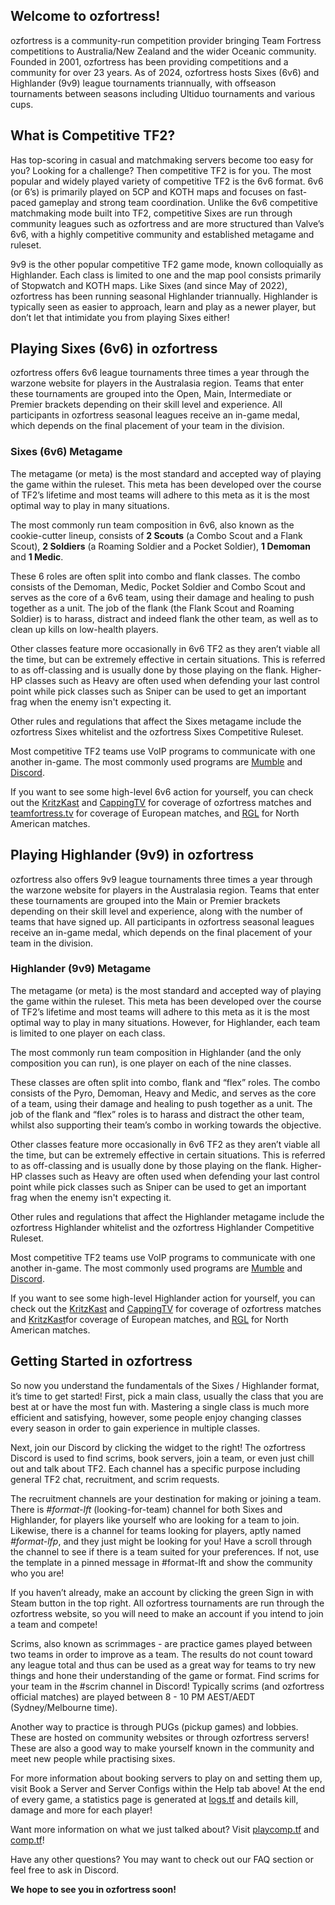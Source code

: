 ## Welcome to ozfortress!
ozfortress is a community-run competition provider bringing Team Fortress competitions to Australia/New Zealand and the wider Oceanic community. Founded in 2001, ozfortress has been providing competitions and a community for over 23 years. As of 2024, ozfortress hosts Sixes (6v6) and Highlander (9v9) league tournaments triannually, with offseason tournaments between seasons including Ultiduo tournaments and various cups.

## What is Competitive TF2?
Has top-scoring in casual and matchmaking servers become too easy for you? Looking for a challenge? Then competitive TF2 is for you. The most popular and widely played variety of competitive TF2 is the 6v6 format. 6v6 (or 6’s) is primarily played on 5CP and KOTH maps and focuses on fast-paced gameplay and strong team coordination. Unlike the 6v6 competitive matchmaking mode built into TF2, competitive Sixes are run through community leagues such as ozfortress and are more structured than Valve’s 6v6, with a highly competitive community and established metagame and ruleset.

9v9 is the other popular competitive TF2 game mode, known colloquially as Highlander. Each class is limited to one and the map pool consists primarily of Stopwatch and KOTH maps. Like Sixes (and since May of 2022), ozfortress has been running seasonal Highlander triannually. Highlander is typically seen as easier to approach, learn and play as a newer player, but don’t let that intimidate you from playing Sixes either!

## Playing Sixes (6v6) in ozfortress
ozfortress offers 6v6 league tournaments three times a year through the warzone website for players in the Australasia region. Teams that enter these tournaments are grouped into the Open, Main, Intermediate or Premier brackets depending on their skill level and experience. All participants in ozfortress seasonal leagues receive an in-game medal, which depends on the final placement of your team in the division.

### Sixes (6v6) Metagame
The metagame (or meta) is the most standard and accepted way of playing the game within the ruleset. This meta has been developed over the course of TF2’s lifetime and most teams will adhere to this meta as it is the most optimal way to play in many situations.

The most commonly run team composition in 6v6, also known as the cookie-cutter lineup, consists of **2 Scouts** (a Combo Scout and a Flank Scout), **2 Soldiers** (a Roaming Soldier and a Pocket Soldier), **1 Demoman** and **1 Medic**.

These 6 roles are often split into combo and flank classes. The combo consists of the Demoman, Medic, Pocket Soldier and Combo Scout and serves as the core of a 6v6 team, using their damage and healing to push together as a unit. The job of the flank (the Flank Scout and Roaming Soldier) is to harass, distract and indeed flank the other team, as well as to clean up kills on low-health players.

Other classes feature more occasionally in 6v6 TF2 as they aren’t viable all the time, but can be extremely effective in certain situations. This is referred to as off-classing and is usually done by those playing on the flank. Higher-HP classes such as Heavy are often used when defending your last control point while pick classes such as Sniper can be used to get an important frag when the enemy isn't expecting it.

Other rules and regulations that affect the Sixes metagame include the ozfortress Sixes whitelist and the ozfortress Sixes Competitive Ruleset.

Most competitive TF2 teams use VoIP programs to communicate with one another in-game. The most commonly used programs are [Mumble](https://wiki.mumble.info/) and [Discord](https://discordapp.com/).

If you want to see some high-level 6v6 action for yourself, you can check out the [KritzKast](https://twitch.tv/KritzKast) and [CappingTV](https://www.youtube.com/channel/UCgot1MKjG8nVkP8sjhkN4Rg) for coverage of ozfortress matches and [teamfortress.tv](https://www.youtube.com/user/TeamFortressTV) for coverage of European matches, and [RGL](https://www.twitch.tv/rglgg) for North American matches.

## Playing Highlander (9v9) in ozfortress
ozfortress also offers 9v9 league tournaments three times a year through the warzone website for players in the Australasia region. Teams that enter these tournaments are grouped into the Main or Premier brackets depending on their skill level and experience, along with the number of teams that have signed up. All participants in ozfortress seasonal leagues receive an in-game medal, which depends on the final placement of your team in the division.

### Highlander (9v9) Metagame
The metagame (or meta) is the most standard and accepted way of playing the game within the ruleset. This meta has been developed over the course of TF2’s lifetime and most teams will adhere to this meta as it is the most optimal way to play in many situations. However, for Highlander, each team is limited to one player on each class.

The most commonly run team composition in Highlander (and the only composition you can run), is one player on each of the nine classes.

These classes are often split into combo, flank and “flex” roles. The combo consists of the Pyro, Demoman, Heavy and Medic, and serves as the core of a team, using their damage and healing to push together as a unit. The job of the flank and “flex” roles is to harass and distract the other team, whilst also supporting their team’s combo in working towards the objective.

Other classes feature more occasionally in 6v6 TF2 as they aren’t viable all the time, but can be extremely effective in certain situations. This is referred to as off-classing and is usually done by those playing on the flank. Higher-HP classes such as Heavy are often used when defending your last control point while pick classes such as Sniper can be used to get an important frag when the enemy isn't expecting it.

Other rules and regulations that affect the Highlander metagame include the ozfortress Highlander whitelist and the ozfortress Highlander Competitive Ruleset.

Most competitive TF2 teams use VoIP programs to communicate with one another in-game. The most commonly used programs are [Mumble](https://wiki.mumble.info/) and [Discord](https://discordapp.com/).

If you want to see some high-level Highlander action for yourself, you can check out the [KritzKast](https://twitch.tv/KritzKast) and [CappingTV](https://www.youtube.com/channel/UCgot1MKjG8nVkP8sjhkN4Rg) for coverage of ozfortress matches and [KritzKast](https:/twitch.tv/KritzKast)for coverage of European matches, and [RGL](https://www.twitch.tv/rglgg) for North American matches.

## Getting Started in ozfortress
So now you understand the fundamentals of the Sixes / Highlander format, it’s time to get started! First, pick a main class, usually the class that you are best at or have the most fun with. Mastering a single class is much more efficient and satisfying, however, some people enjoy changing classes every season in order to gain experience in multiple classes.

Next, join our Discord by clicking the widget to the right! The ozfortress Discord is used to find scrims, book servers, join a team, or even just chill out and talk about TF2. Each channel has a specific purpose including general TF2 chat, recruitment, and scrim requests.

The recruitment channels are your destination for making or joining a team. There is *#format-lft* (looking-for-team) channel for both Sixes and Highlander, for players like yourself who are looking for a team to join. Likewise, there is a channel for teams looking for players, aptly named *#format-lfp*, and they just might be looking for you! Have a scroll through the channel to see if there is a team suited for your preferences. If not, use the template in a pinned message in #format-lft and show the community who you are!

If you haven’t already, make an account by clicking the green Sign in with Steam button in the top right. All ozfortress tournaments are run through the ozfortress website, so you will need to make an account if you intend to join a team and compete!

Scrims, also known as scrimmages - are practice games played between two teams in order to improve as a team. The results do not count toward any league total and thus can be used as a great way for teams to try new things and hone their understanding of the game or format. Find scrims for your team in the #scrim channel in Discord! Typically scrims (and ozfortress official matches) are played between 8 - 10 PM AEST/AEDT (Sydney/Melbourne time).

Another way to practice is through PUGs (pickup games) and lobbies. These are hosted on community websites or through ozfortress servers! These are also a good way to make yourself known in the community and meet new people while practising sixes.

For more information about booking servers to play on and setting them up, visit Book a Server and Server Configs within the Help tab above! At the end of every game, a statistics page is generated at [logs.tf](http://logs.tf/) and details kill, damage and more for each player!

Want more information on what we just talked about? Visit [playcomp.tf](http://playcomp.tf/) and [comp.tf](http://comp.tf/)!

Have any other questions? You may want to check out our FAQ section or feel free to ask in Discord.

**We hope to see you in ozfortress soon!**